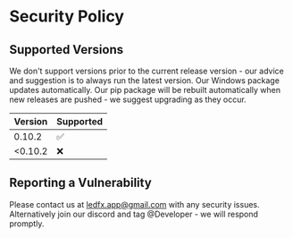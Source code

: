 # Security Policy

## Supported Versions

We don't support versions prior to the current release version - our advice and suggestion is to always run the latest version.
Our Windows package updates automatically.
Our pip package will be rebuilt automatically when new releases are pushed - we suggest upgrading as they occur.

| Version | Supported          |
| ------- | ------------------ |
| 0.10.2   | :white_check_mark: |
| <0.10.2  | :x:                |


## Reporting a Vulnerability

Please contact us at ledfx.app@gmail.com with any security issues.
Alternatively join our discord and tag @Developer - we will respond promptly.

